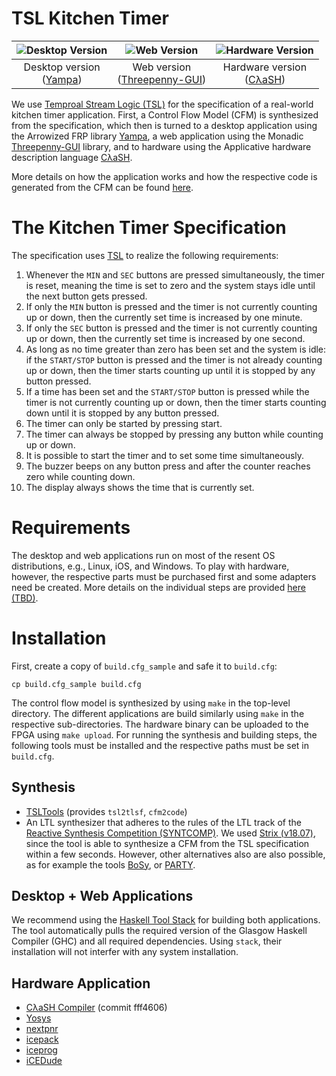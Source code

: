 # TSL Kitchen Timer

| <img src="https://github.com/reactive-systems/KitchenTimer/blob/master/yampa/application.png" alt="Desktop Version" style="max-height:150px;"> | <img src="https://github.com/reactive-systems/KitchenTimer/blob/master/threepennygui/application.png" alt="Web Version" style="max-height=150px;"> | <img src="https://github.com/reactive-systems/KitchenTimer/blob/master/clash/application.png" alt="Hardware Version" style="max-height: 150px;"> |
|:-:|:-:|:-:|
| Desktop version </br> ([Yampa](https://wiki.haskell.org/Yampa)) | Web version </br> ([Threepenny-GUI](https://wiki.haskell.org/Threepenny-gui)) | Hardware version </br> ([CλaSH](https://clash-lang.org/)) |

We use [Temproal Stream Logic
(TSL)](https://www.react.uni-saarland.de/publications/FKPS19a.html)
for the specification of a real-world kitchen timer application.
First, a Control Flow Model (CFM) is synthesized from the
specification, which then is turned to a desktop application using the
Arrowized FRP library [Yampa](https://wiki.haskell.org/Yampa), a web
application using the Monadic
[Threepenny-GUI](https://wiki.haskell.org/Threepenny-gui) library, and
to hardware using the Applicative hardware description language
[CλaSH](https://clash-lang.org/).

More details on how the application works and how the respective code
is generated from the CFM can be found
[here](https://www.react.uni-saarland.de/publications/FKPS19b.html).

# The Kitchen Timer Specification

The specification uses
[TSL](https://www.react.uni-saarland.de/publications/FKPS19a.html) to
realize the following requirements:

1. Whenever the `MIN` and `SEC` buttons are pressed simultaneously,
  the timer is reset, meaning the time is set to zero and the system
  stays idle until the next button gets pressed.
2. If only the `MIN` button is pressed and the timer is not currently
  counting up or down, then the currently set time is increased by one
  minute.
3. If only the `SEC` button is pressed and the timer is not currently
  counting up or down, then the currently set time is increased by one
  second.
4. As long as no time greater than zero has been set and the system is
  idle: if the `START/STOP` button is pressed and the timer is not
  already counting up or down, then the timer starts counting up until
  it is stopped by any button pressed.
5. If a time has been set and the `START/STOP` button is pressed while
  the timer is not currently counting up or down, then the timer
  starts counting down until it is stopped by any button pressed.
6. The timer can only be started by pressing start.
7. The timer can always be stopped by pressing any button while
  counting up or down.
8. It is possible to start the timer and to set some time
  simultaneously.
9. The buzzer beeps on any button press and after the counter
  reaches zero while counting down.
10. The display always shows the time that is currently set.

# Requirements

The desktop and web applications run on most of the resent OS
distributions, e.g., Linux, iOS, and Windows. To play with hardware,
however, the respective parts must be purchased first and some
adapters need be created. More details on the individual steps are
provided [here (TBD)]().

# Installation

First, create a copy of `build.cfg_sample` and safe it to `build.cfg`:

`cp build.cfg_sample build.cfg`

The control flow model is synthesized by using `make` in the top-level
directory. The different applications are build similarly using `make`
in the respective sub-directories. The hardware binary can be uploaded
to the FPGA using `make upload`. For running the synthesis and
building steps, the following tools must be installed and the
respective paths must be set in `build.cfg`.

## Synthesis

* [TSLTools](https://github.com/reactive-systems/tsltools) (provides
  `tsl2tlsf`, `cfm2code`)
* An LTL synthesizer that adheres to the rules of the LTL track of the
  [Reactive Synthesis Competition
  (SYNTCOMP)](http://www.syntcomp.org/). We used [Strix
  (v18.07)](https://strix.model.in.tum.de/), since the tool is able to
  synthesize a CFM from the TSL specification within a few
  seconds. However, other alternatives also are also possible, as for
  example the tools [BoSy](https://github.com/reactive-systems/bosy),
  or [PARTY](https://github.com/5nizza/party-elli).
  
## Desktop + Web Applications

We recommend using the [Haskell Tool Stack](http://haskellstack.org/)
for building both applications. The tool automatically pulls the
required version of the Glasgow Haskell Compiler (GHC) and all
required dependencies. Using `stack`, their installation will not
interfer with any system installation.

## Hardware Application

* [CλaSH Compiler](https://github.com/clash-lang/clash-compiler) (commit fff4606)
* [Yosys](https://github.com/cliffordwolf/yosys)
* [nextpnr](https://github.com/YosysHQ/nextpnr)
* [icepack](https://github.com/cliffordwolf/icestorm/tree/master/icepack)
* [iceprog](https://github.com/cliffordwolf/icestorm/tree/master/iceprog)
* [iCEDude](https://github.com/reactive-systems/icedude)


